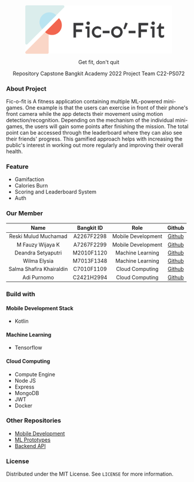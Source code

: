 <p align="center">
<img align="center" width="400" src="/profile/images/full-width.png">

<p align="center" > Get fit, don't quit </p>

</p>
<p align="center">
  Repository Capstone Bangkit Academy 2022 Project Team C22-PS072
</p>

### About Project

Fic-o-fit is A fitness application containing multiple ML-powered mini-games. One example is that the users can exercise in front of their phone's front camera while the app detects their movement using motion detection/recognition. Depending on the mechanism of the individual mini-games, the users will gain some points after finishing the mission. The total point can be accessed through the leaderboard where they can also see their friends' progress. This gamified approach helps with increasing the public's interest in working out more regularly and improving their overall health.

### Feature

- Gamifaction
- Calories Burn
- Scoring and Leaderboard System
- Auth

### Our Member

|           Name           | Bangkit ID |        Role        |                       Github                        |
| :----------------------: | :--------: | :----------------: | :-------------------------------------------------: |
|   Reski Mulud Muchamad   | A2267F2298 | Mobile Development |       [Github](https://github.com/reskimulud)       |
|     M Fauzy Wijaya K     | A7267F2299 | Mobile Development |      [Github](https://github.com/fauzywijaya)       |
|    Deandra Setyaputri    | M2010F1120 |  Machine Learning  |        [Github](https://github.com/deeandra)        |
|       Wilma Elysia       | M7013F1348 |  Machine Learning  |         [Github](https://github.com/wil-ma)         |
| Salma Shafira Khairaldin | C7010F1109 |  Cloud Computing   | [Github](https://github.com/SalmaShafiraKhairaldin) |
|       Adi Purnomo        | C2421H2994 |  Cloud Computing   |        [Github](https://github.com/medival)         |

### Build with

#### Mobile Development Stack

- Kotlin

#### Machine Learning

- Tensorflow

#### Cloud Computing

- Compute Engine
- Node JS
- Express
- MongoDB
- JWT
- Docker

### Other Repositories

- [Mobile Development](https://github.com/Fic-o-Fit/ficofit-android)
- [ML Prototypes](https://github.com/Fic-o-Fit/ficofit-ml-prototypes)
- [Backend API](https://github.com/Fic-o-Fit/ficofit-cloud)

### License

Distributed under the MIT License. See `LICENSE` for more information.
